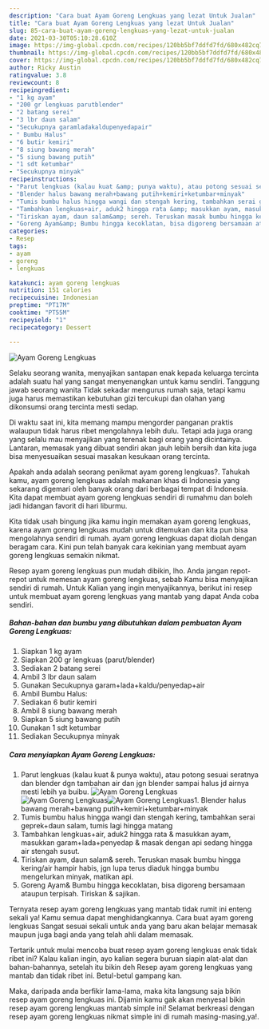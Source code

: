 ```yaml
---
description: "Cara buat Ayam Goreng Lengkuas yang lezat Untuk Jualan"
title: "Cara buat Ayam Goreng Lengkuas yang lezat Untuk Jualan"
slug: 85-cara-buat-ayam-goreng-lengkuas-yang-lezat-untuk-jualan
date: 2021-03-30T05:10:28.610Z
image: https://img-global.cpcdn.com/recipes/120bb5bf7ddfd7fd/680x482cq70/ayam-goreng-lengkuas-foto-resep-utama.jpg
thumbnail: https://img-global.cpcdn.com/recipes/120bb5bf7ddfd7fd/680x482cq70/ayam-goreng-lengkuas-foto-resep-utama.jpg
cover: https://img-global.cpcdn.com/recipes/120bb5bf7ddfd7fd/680x482cq70/ayam-goreng-lengkuas-foto-resep-utama.jpg
author: Ricky Austin
ratingvalue: 3.8
reviewcount: 8
recipeingredient:
- "1 kg ayam"
- "200 gr lengkuas parutblender"
- "2 batang serei"
- "3 lbr daun salam"
- "Secukupnya garamladakaldupenyedapair"
- " Bumbu Halus"
- "6 butir kemiri"
- "8 siung bawang merah"
- "5 siung bawang putih"
- "1 sdt ketumbar"
- "Secukupnya minyak"
recipeinstructions:
- "Parut lengkuas (kalau kuat &amp; punya waktu), atau potong sesuai seratnya dan blender dgn tambahan air dan jgn blender sampai halus jd airnya mesti lebih ya buibu."
- "Blender halus bawang merah+bawang putih+kemiri+ketumbar+minyak"
- "Tumis bumbu halus hingga wangi dan stengah kering, tambahkan serai geprek+daun salam, tumis lagi hingga matang"
- "Tambahkan lengkuas+air, aduk2 hingga rata &amp; masukkan ayam, masukkan garam+lada+penyedap &amp; masak dengan api sedang hingga air stengah susut."
- "Tiriskan ayam, daun salam&amp; sereh. Teruskan masak bumbu hingga kering/air hampir habis, jgn lupa terus diaduk hingga bumbu mengelurkan minyak, matikan api."
- "Goreng Ayam&amp; Bumbu hingga kecoklatan, bisa digoreng bersamaan ataupun terpisah. Tiriskan &amp; sajikan."
categories:
- Resep
tags:
- ayam
- goreng
- lengkuas

katakunci: ayam goreng lengkuas 
nutrition: 151 calories
recipecuisine: Indonesian
preptime: "PT17M"
cooktime: "PT55M"
recipeyield: "1"
recipecategory: Dessert

---
```



![Ayam Goreng Lengkuas](https://img-global.cpcdn.com/recipes/120bb5bf7ddfd7fd/680x482cq70/ayam-goreng-lengkuas-foto-resep-utama.jpg)

Selaku seorang wanita, menyajikan santapan enak kepada keluarga tercinta adalah suatu hal yang sangat menyenangkan untuk kamu sendiri. Tanggung jawab seorang  wanita Tidak sekadar mengurus rumah saja, tetapi kamu juga harus memastikan kebutuhan gizi tercukupi dan olahan yang dikonsumsi orang tercinta mesti sedap.

Di waktu  saat ini, kita memang mampu mengorder panganan praktis walaupun tidak harus ribet mengolahnya lebih dulu. Tetapi ada juga orang yang selalu mau menyajikan yang terenak bagi orang yang dicintainya. Lantaran, memasak yang dibuat sendiri akan jauh lebih bersih dan kita juga bisa menyesuaikan sesuai masakan kesukaan orang tercinta. 



Apakah anda adalah seorang penikmat ayam goreng lengkuas?. Tahukah kamu, ayam goreng lengkuas adalah makanan khas di Indonesia yang sekarang digemari oleh banyak orang dari berbagai tempat di Indonesia. Kita dapat membuat ayam goreng lengkuas sendiri di rumahmu dan boleh jadi hidangan favorit di hari liburmu.

Kita tidak usah bingung jika kamu ingin memakan ayam goreng lengkuas, karena ayam goreng lengkuas mudah untuk ditemukan dan kita pun bisa mengolahnya sendiri di rumah. ayam goreng lengkuas dapat diolah dengan beragam cara. Kini pun telah banyak cara kekinian yang membuat ayam goreng lengkuas semakin nikmat.

Resep ayam goreng lengkuas pun mudah dibikin, lho. Anda jangan repot-repot untuk memesan ayam goreng lengkuas, sebab Kamu bisa menyajikan sendiri di rumah. Untuk Kalian yang ingin menyajikannya, berikut ini resep untuk membuat ayam goreng lengkuas yang mantab yang dapat Anda coba sendiri.

<!--inarticleads1-->

##### Bahan-bahan dan bumbu yang dibutuhkan dalam pembuatan Ayam Goreng Lengkuas:

1. Siapkan 1 kg ayam
1. Siapkan 200 gr lengkuas (parut/blender)
1. Sediakan 2 batang serei
1. Ambil 3 lbr daun salam
1. Gunakan Secukupnya garam+lada+kaldu/penyedap+air
1. Ambil  Bumbu Halus:
1. Sediakan 6 butir kemiri
1. Ambil 8 siung bawang merah
1. Siapkan 5 siung bawang putih
1. Gunakan 1 sdt ketumbar
1. Sediakan Secukupnya minyak




<!--inarticleads2-->

##### Cara menyiapkan Ayam Goreng Lengkuas:

1. Parut lengkuas (kalau kuat &amp; punya waktu), atau potong sesuai seratnya dan blender dgn tambahan air dan jgn blender sampai halus jd airnya mesti lebih ya buibu.
<img src="https://img-global.cpcdn.com/steps/f4fc12b1c3eb69b7/160x128cq70/ayam-goreng-lengkuas-langkah-memasak-1-foto.jpg" alt="Ayam Goreng Lengkuas"><img src="https://img-global.cpcdn.com/steps/4c74ac9e20ad3eec/160x128cq70/ayam-goreng-lengkuas-langkah-memasak-1-foto.jpg" alt="Ayam Goreng Lengkuas"><img src="https://img-global.cpcdn.com/steps/3f45babd7fc25992/160x128cq70/ayam-goreng-lengkuas-langkah-memasak-1-foto.jpg" alt="Ayam Goreng Lengkuas">1. Blender halus bawang merah+bawang putih+kemiri+ketumbar+minyak
1. Tumis bumbu halus hingga wangi dan stengah kering, tambahkan serai geprek+daun salam, tumis lagi hingga matang
1. Tambahkan lengkuas+air, aduk2 hingga rata &amp; masukkan ayam, masukkan garam+lada+penyedap &amp; masak dengan api sedang hingga air stengah susut.
1. Tiriskan ayam, daun salam&amp; sereh. Teruskan masak bumbu hingga kering/air hampir habis, jgn lupa terus diaduk hingga bumbu mengelurkan minyak, matikan api.
1. Goreng Ayam&amp; Bumbu hingga kecoklatan, bisa digoreng bersamaan ataupun terpisah. Tiriskan &amp; sajikan.




Ternyata resep ayam goreng lengkuas yang mantab tidak rumit ini enteng sekali ya! Kamu semua dapat menghidangkannya. Cara buat ayam goreng lengkuas Sangat sesuai sekali untuk anda yang baru akan belajar memasak maupun juga bagi anda yang telah ahli dalam memasak.

Tertarik untuk mulai mencoba buat resep ayam goreng lengkuas enak tidak ribet ini? Kalau kalian ingin, ayo kalian segera buruan siapin alat-alat dan bahan-bahannya, setelah itu bikin deh Resep ayam goreng lengkuas yang mantab dan tidak ribet ini. Betul-betul gampang kan. 

Maka, daripada anda berfikir lama-lama, maka kita langsung saja bikin resep ayam goreng lengkuas ini. Dijamin kamu gak akan menyesal bikin resep ayam goreng lengkuas mantab simple ini! Selamat berkreasi dengan resep ayam goreng lengkuas nikmat simple ini di rumah masing-masing,ya!.

